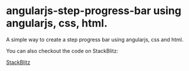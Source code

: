 # angularjs-step-progress-bar using angularjs, css, html.

A simple way to create a step progress bar using angularjs, css and html. 

You can also checkout the code on StackBlitz:

[StackBlitz](https://stackblitz.com/edit/angularjs-step-progress-bar)
